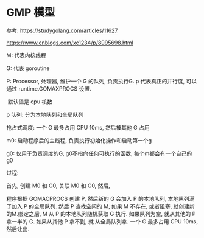 # GMP 模型

参考: https://studygolang.com/articles/11627

https://www.cnblogs.com/xc1234/p/8995698.html

M: 代表内核线程

G: 代表 goroutine

P: Processor, 处理器, 维护一个 G 的队列, 负责执行G. p 代表真正的并行度, 可以通过 runtime.GOMAXPROCS 设置.

​	默认值是 cpu 核数

p 队列: 分为本地队列和全局队列

抢占式调度: 一个 G 最多占用 CPU 10ms, 然后被其他 G 占用

m0: 启动程序后的主线程, 负责执行初始化操作和启动第一个g

g0: 仅用于负责调度的G, g0不指向任何可执行的函数, 每个m都会有一个自己的g0

过程:

首先, 创建 M0 和 G0, 关联 M0 和 G0, 然后, 

程序根据 GOMACPROCS 创建 P, 然后新的 G 会加入 P 的本地队列, 本地队列满了加入 P 的全局队列. 然后 P 查找空闲的 M, 如果 M 不存在, 或者阻塞, 就创建新的M.绑定之后, M 从 P 的本地队列随机获取 G 执行. 如果队列为空, 就从其他的 P 拿一半的 G. 如果从其他 P 拿不到, 就 从全局队列拿. 一个 G 最多占用 CPU 10ms, 然后让出.

